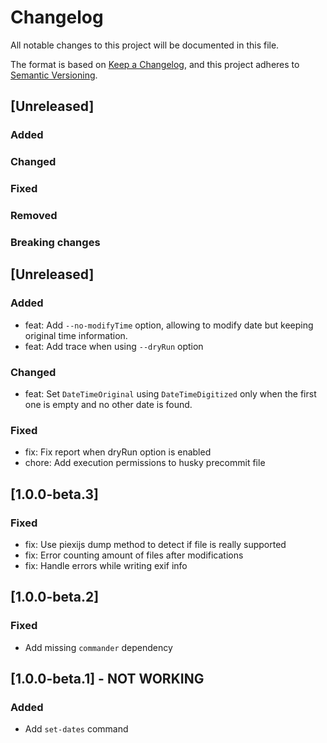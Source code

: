 # Changelog
All notable changes to this project will be documented in this file.

The format is based on [Keep a Changelog](https://keepachangelog.com/en/1.0.0/),
and this project adheres to [Semantic Versioning](https://semver.org/spec/v2.0.0.html).

## [Unreleased]
### Added
### Changed
### Fixed
### Removed
### Breaking changes

## [Unreleased]

### Added
- feat: Add `--no-modifyTime` option, allowing to modify date but keeping original time information.
- feat: Add trace when using `--dryRun` option

### Changed
- feat: Set `DateTimeOriginal` using `DateTimeDigitized` only when the first one is empty and no other date is found.

### Fixed
- fix: Fix report when dryRun option is enabled
- chore: Add execution permissions to husky precommit file

## [1.0.0-beta.3]
### Fixed
- fix: Use piexijs dump method to detect if file is really supported
- fix: Error counting amount of files after modifications
- fix: Handle errors while writing exif info

## [1.0.0-beta.2]
### Fixed
- Add missing `commander` dependency

## [1.0.0-beta.1] - __NOT WORKING__
### Added
- Add `set-dates` command

